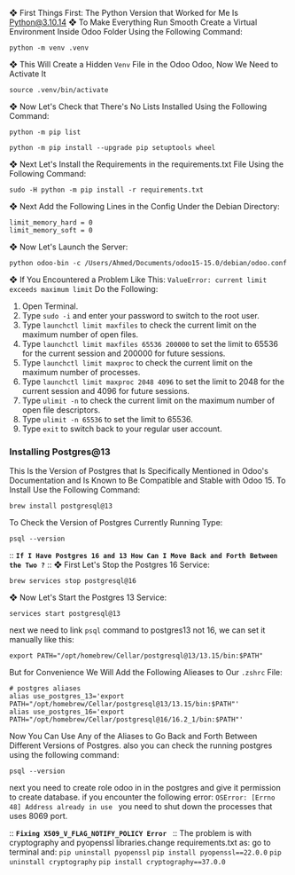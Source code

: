 ❖ First Things First: The Python Version that Worked for Me Is Python@3.10.14
❖ To Make Everything Run Smooth Create a Virtual Environment Inside Odoo Folder Using the Following Command: 

```
python -m venv .venv
```

❖ This Will Create a Hidden `Venv` File in the Odoo Odoo, Now We Need to Activate It

```
source .venv/bin/activate
```

❖ Now Let's Check that There's No Lists Installed Using the Following Command: 

```
python -m pip list
```

```
python -m pip install --upgrade pip setuptools wheel
```

❖ Next Let's Install the Requirements in the requirements.txt File Using the Following Command: 

```
sudo -H python -m pip install -r requirements.txt
```

❖ Next Add the Following Lines in the Config Under the Debian Directory: 

```
limit_memory_hard = 0
limit_memory_soft = 0
```

❖ Now Let's Launch the Server:

```
python odoo-bin -c /Users/Ahmed/Documents/odoo15-15.0/debian/odoo.conf
```

❖ If You Encountered a Problem Like This: `ValueError: current limit exceeds maximum limit`  Do the Following:
1. Open Terminal.
2. Type `sudo -i` and enter your password to switch to the root user.
3. Type `launchctl limit maxfiles` to check the current limit on the maximum number of open files.
4. Type `launchctl limit maxfiles 65536 200000` to set the limit to 65536 for the current session and 200000 for future sessions.
5. Type `launchctl limit maxproc` to check the current limit on the maximum number of processes.
6. Type `launchctl limit maxproc 2048 4096` to set the limit to 2048 for the current session and 4096 for future sessions.
7. Type `ulimit -n` to check the current limit on the maximum number of open file descriptors.
8. Type `ulimit -n 65536` to set the limit to 65536.
9. Type `exit` to switch back to your regular user account.
### 
### Installing Postgres@13
This Is the Version of Postgres that Is Specifically Mentioned in Odoo's Documentation and Is Known to Be Compatible and Stable with Odoo 15.
To Install Use the Following Command: 

```
brew install postgresql@13
```

To Check the Version of Postgres Currently Running Type:

```
psql --version
```


:: __`If I Have Postgres 16 and 13 How Can I Move Back and Forth Between the Two ?`__ ::
❖ First Let's Stop the Postgres 16 Service:

```
brew services stop postgresql@16
```

❖ Now Let's Start the Postgres 13 Service:

```
services start postgresql@13
```

next we need to link `psql` command to postgres13 not 16, we can set it manually like this: 

```
export PATH="/opt/homebrew/Cellar/postgresql@13/13.15/bin:$PATH"
```

But for Convenience We Will Add the Following Alieases to Our `.zshrc` File: 

```
# postgres aliases
alias use_postgres_13='export PATH="/opt/homebrew/Cellar/postgresql@13/13.15/bin:$PATH"'
alias use_postgres_16='export PATH="/opt/homebrew/Cellar/postgresql@16/16.2_1/bin:$PATH"'
```

Now You Can Use Any of the Aliases to Go Back and Forth Between Different Versions of Postgres.
also you can check the running postgres using the following command: 

```
psql --version
```

next you need to create role odoo in in the postgres and give it permission to create database.
if you encounter the following error: `OSError: [Errno 48] Address already in use ` you need to shut down the processes that uses 8069 port. 

:: __`Fixing X509_V_FLAG_NOTIFY_POLICY Error `__ ::
The problem is with cryptography and pyopenssl libraries.change requirements.txt as:
go to terminal and:
`pip uninstall pyopenssl`
`pip install pyopenssl==22.0.0`
`pip uninstall cryptography`
`pip install cryptography==37.0.0`